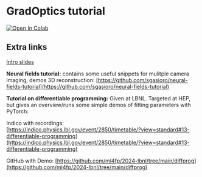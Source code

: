 # GradOptics tutorial
[![Open In Colab](https://colab.research.google.com/assets/colab-badge.svg)](https://colab.research.google.com/github/sgasioro/gradoptics-tutorial/blob/main/GradOptics%20Tutorial.ipynb)

## Extra links
[Intro slides](https://docs.google.com/presentation/d/1syT_ISaqWS3ucwZNixK7Gy12SunZBHi_UC_LE8hNL3s/edit?usp=sharing)

**Neural fields tutorial:** contains some useful snippets for mulitple camera imaging, demos 3D reconstruction:
[https://github.com/sgasioro/neural-fields-tutorial](https://github.com/sgasioro/neural-fields-tutorial)

**Tutorial on differentiable programming:** Given at LBNL. Targeted at HEP, but gives an overview/runs some simple demos of fitting parameters with PyTorch:

Indico with recordings: [https://indico.physics.lbl.gov/event/2850/timetable/?view=standard#13-differentiable-programming](https://indico.physics.lbl.gov/event/2850/timetable/?view=standard#13-differentiable-programming)

GitHub with Demo: [https://github.com/ml4fp/2024-lbnl/tree/main/diffprog](https://github.com/ml4fp/2024-lbnl/tree/main/diffprog)
